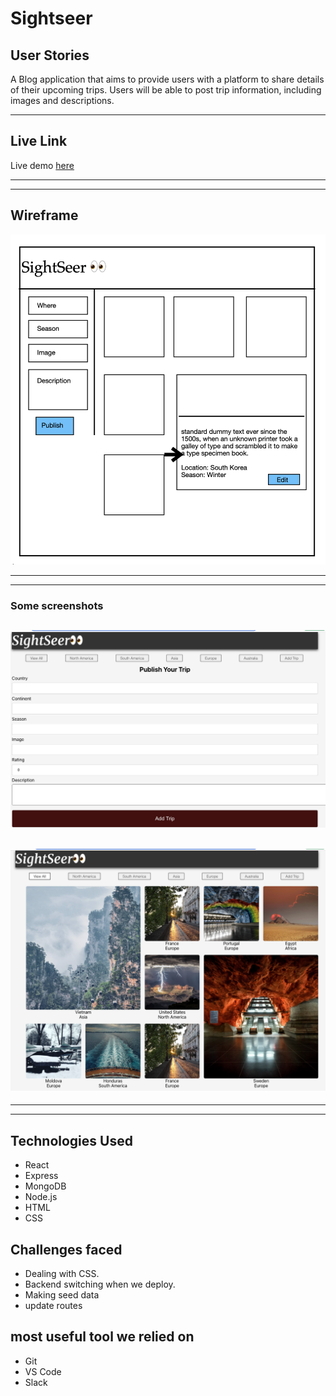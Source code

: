 
# Sightseer

## User Stories
A Blog application that aims to provide users with a platform to share details of their upcoming trips. Users will be able to post trip information, including images and descriptions.

---

## Live Link
Live demo [here](https://sightseer-backend.onrender.com/sights)

---
---
 ## Wireframe
 ![picture](./Assets/SC1.png)

---
---

### Some screenshots 
![SC2](./Assets/SC2.png)
---
![SC2](./Assets/SC3.png)
---
---
---
## Technologies Used
* React
* Express
* MongoDB
* Node.js
* HTML
* CSS

## Challenges faced 
* Dealing with CSS.
* Backend switching when we deploy.
* Making seed data
* update routes 

## most useful tool we relied on
* Git
* VS Code
* Slack
